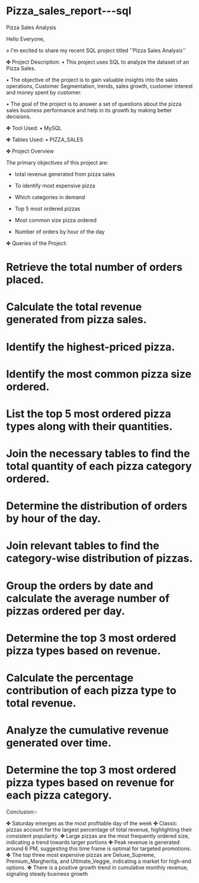 # Pizza_sales_report---sql

Pizza Sales Analysis

Hello Everyone,

» I'm excited to share my recent SQL project titled ''Pizza Sales Analysis''



✤ Project Description:
• This project uses SQL to analyze the dataset of an Pizza Sales.

• The objective of the project is to gain valuable insights into the sales operations, Customer Segmentation, trends, sales growth, customer interest and money spent by customer.

• The goal of the project is to answer a set of questions about the pizza sales business performance and help in its growth by making better decisions.




✤ Tool Used:
• MySQL


✤ Tables Used:
• PIZZA_SALES



✤ Project Overview

The primary objectives of this project are:

- total revenue generated from pizza sales

- To identify most expensive pizza

- Which categories in demand

- Top 5 most ordered pizzas

- Most common size pizza ordered

- Number of orders by hour of the day




✤ Queries of the Project:

# Retrieve the total number of orders placed.

# Calculate the total revenue generated from pizza sales.

# Identify the highest-priced pizza.

# Identify the most common pizza size ordered.

# List the top 5 most ordered pizza types along with their quantities.

# Join the necessary tables to find the total quantity of each pizza category ordered.

# Determine the distribution of orders by hour of the day.

# Join relevant tables to find the category-wise distribution of pizzas.

# Group the orders by date and calculate the average number of pizzas ordered per day.

# Determine the top 3 most ordered pizza types based on revenue.

# Calculate the percentage contribution of each pizza type to total revenue.

# Analyze the cumulative revenue generated over time.

# Determine the top 3 most ordered pizza types based on revenue for each pizza category.




Conclusion:-

✤ Saturday emerges as the most profitable day of the week
✤ Classic pizzas account for the largest percentage of total revenue, highlighting their consistent popularity.
✤ Large pizzas are the most frequently ordered size, indicating a trend towards larger portions
✤ Peak revenue is generated around 6 PM, suggesting this time frame is optimal for targeted promotions.
✤ The top three most expensive pizzas are Deluxe_Supreme, Premium_Margherita, and Ultimate_Veggie, indicating a market for high-end options.
✤ There is a positive growth trend in cumulative monthly revenue, signaling steady business growth

